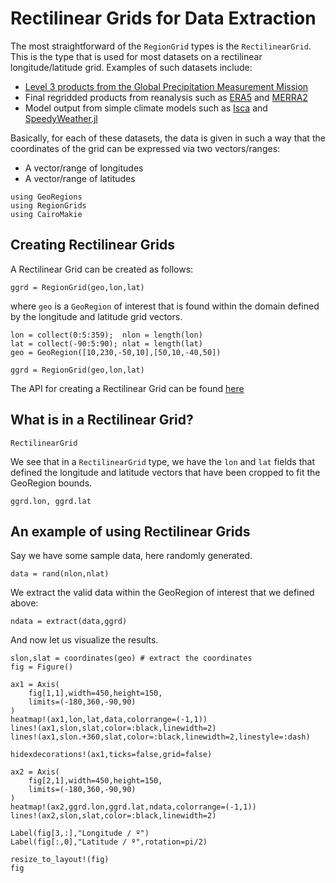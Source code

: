 # Rectilinear Grids for Data Extraction

The most straightforward of the `RegionGrid` types is the `RectilinearGrid`. This is the type that is used for most datasets on a rectilinear longitude/latitude grid. Examples of such datasets include:
* [Level 3 products from the Global Precipitation Measurement Mission](https://gpm.nasa.gov/data/directory)
* Final regridded products from reanalysis such as [ERA5](https://www.ecmwf.int/en/forecasts/dataset/ecmwf-reanalysis-v5) and [MERRA2](https://gmao.gsfc.nasa.gov/reanalysis/merra-2/)
* Model output from simple climate models such as [Isca](https://github.com/ExeClim/Isca) and [SpeedyWeather.jl](https://github.com/SpeedyWeather/SpeedyWeather.jl)

Basically, for each of these datasets, the data is given in such a way that the coordinates of the grid can be expressed via two vectors/ranges:
* A vector/range of longitudes
* A vector/range of latitudes

```@example rectilinear
using GeoRegions
using RegionGrids
using CairoMakie
```

## Creating Rectilinear Grids

A Rectilinear Grid can be created as follows:

```
ggrd = RegionGrid(geo,lon,lat)
```

where `geo` is a `GeoRegion` of interest that is found within the domain defined by the longitude and latitude grid vectors.

```@example rectilinear
lon = collect(0:5:359);  nlon = length(lon)
lat = collect(-90:5:90); nlat = length(lat)
geo = GeoRegion([10,230,-50,10],[50,10,-40,50])

ggrd = RegionGrid(geo,lon,lat)
```

The API for creating a Rectilinear Grid can be found [here]()

## What is in a Rectilinear Grid?

```@docs
RectilinearGrid
```

We see that in a `RectilinearGrid` type, we have the `lon` and `lat` fields that defined the longitude and latitude vectors that have been cropped to fit the GeoRegion bounds.

```@example
ggrd.lon, ggrd.lat
```

## An example of using Rectilinear Grids

Say we have some sample data, here randomly generated.

```@example rectilinear
data = rand(nlon,nlat)
```

We extract the valid data within the GeoRegion of interest that we defined above:

```@example rectilinear
ndata = extract(data,ggrd)
```

And now let us visualize the results.

```@example rectilinear
slon,slat = coordinates(geo) # extract the coordinates
fig = Figure()

ax1 = Axis(
    fig[1,1],width=450,height=150,
    limits=(-180,360,-90,90)
)
heatmap!(ax1,lon,lat,data,colorrange=(-1,1))
lines!(ax1,slon,slat,color=:black,linewidth=2)
lines!(ax1,slon.+360,slat,color=:black,linewidth=2,linestyle=:dash)

hidexdecorations!(ax1,ticks=false,grid=false)

ax2 = Axis(
    fig[2,1],width=450,height=150,
    limits=(-180,360,-90,90)
)
heatmap!(ax2,ggrd.lon,ggrd.lat,ndata,colorrange=(-1,1))
lines!(ax2,slon,slat,color=:black,linewidth=2)

Label(fig[3,:],"Longitude / º")
Label(fig[:,0],"Latitude / º",rotation=pi/2)

resize_to_layout!(fig)
fig
```